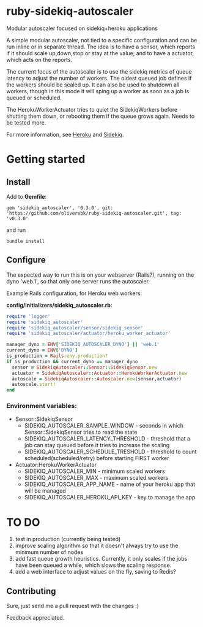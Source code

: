# ruby-sidekiq-autoscaler
Modular autoscaler focused on sidekiq+heroku applications

A simple modular autoscaler, not tied to a specific configuration and can be run inline or in separate thread.
The idea is to have a sensor, which reports if it should scale up,down,stop or stay at the value; 
and to have a actuator, which acts on the reports.

The current focus of the autoscaler is to use the sidekiq metrics of queue latency to adjust the number of workers. 
The oldest queued job defines if the workers should be scaled up. It can also be used to shutdown all workers, 
though in this mode it will sping up a worker as soon as a job is queued or scheduled.

The HerokuWorkerActuator tries to quiet the SidekiqWorkers before shutting them down, or rebooting them if the queue grows again.
Needs to be tested more.

For more information, see [Heroku](https://www.heroku.com/) and [Sidekiq](https://github.com/mperham/sidekiq).

# Getting started
## Install
Add to **Gemfile**:

`gem 'sidekiq_autoscaler', '0.3.0', git: 'https://github.com/olivervbk/ruby-sidekiq-autoscaler.git', tag: 'v0.3.0'`

and run

`bundle install`

## Configure
The expected way to run this is on your webserver (Rails?), running on the dyno 'web.1', so that only one server runs the autoscaler.

Example Rails configuration, for Heroku web workers:

**config/initializers/sidekiq_autoscaler.rb**:

```ruby
require 'logger'
require 'sidekiq_autoscaler'
require 'sidekiq_autoscaler/sensor/sidekiq_sensor'
require 'sidekiq_autoscaler/actuator/heroku_worker_actuator'

manager_dyno = ENV['SIDEKIQ_AUTOSCALER_DYNO'] || 'web.1'
current_dyno = ENV['DYNO']
is_production = Rails.env.production?
if is_production && current_dyno == manager_dyno
  sensor = SidekiqAutoscaler::Sensor::SidekiqSensor.new
  actuator = SidekiqAutoscaler::Actuator::HerokuWorkerActuator.new
  autoscale = SidekiqAutoscaler::Autoscaler.new(sensor,actuator)
  autoscale.start!
end
```

### Environment variables:
* Sensor::SidekiqSensor
  * SIDEKIQ_AUTOSCALER_SAMPLE_WINDOW - seconds in which Sensor::SidekiqSensor tries to read the state
  * SIDEKIQ_AUTOSCALER_LATENCY_THRESHOLD - threshold that a job can stay queued before it tries to increase the scaling
  * SIDEKIQ_AUTOSCALER_SCHEDULE_TRESHOLD - threshold to count scheduled(scheduled/retry) before starting FIRST worker
* Actuator:HerokuWorkerActuator
  * SIDEKIQ_AUTOSCALER_MIN - minimum scaled workers
  * SIDEKIQ_AUTOSCALER_MAX - maximum scaled workers
  * SIDEKIQ_AUTOSCALER_APP_NAME - name of your heroku app that will be managed
  * SIDEKIQ_AUTOSCALER_HEROKU_API_KEY - key to manage the app
  
# TO DO
1. test in production (currently being tested)
2. improve scaling algorithm so that it doesn't always try to use the minimum number of nodes
3. add fast queue growth heuristics. Currently, it only scales if the jobs have been queued a while, which slows the scaling response.
4. add a web interface to adjust values on the fly, saving to Redis?

## Contributing
Sure, just send me a pull request with the changes :)

Feedback appreciated.
